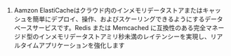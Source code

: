 1. Aamzon ElastiCacheはクラウド内のインメモリデータストアまたはキャッシュを簡単にデプロイ、操作、およびスケーリングできるようにするデータベースサービスです。Redis または Memcached に互換性のある完全マネージド型のインメモリデータストアミリ秒未満のレイテンシーを実現し、リアルタイムアプリケーションを強化します
